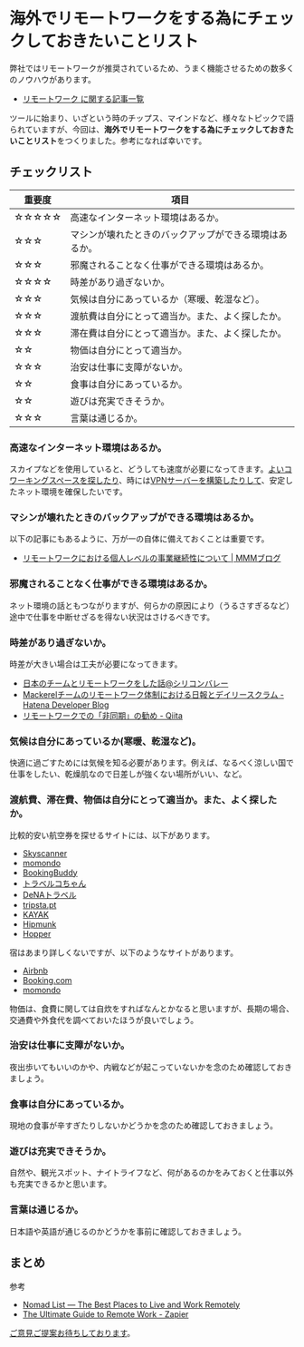 # 海外でリモートワークをする為にチェックしておきたいことリスト

弊社ではリモートワークが推奨されているため、うまく機能させるための数多くのノウハウがあります。

* <a href="http://blog.mmmcorp.co.jp/tags/%E3%83%AA%E3%83%A2%E3%83%BC%E3%83%88%E3%83%AF%E3%83%BC%E3%82%AF/" target="_blank">リモートワーク に関する記事一覧</a>

ツールに始まり、いざという時のチップス、マインドなど、様々なトピックで語られていますが、今回は、**海外でリモートワークをする為にチェックしておきたいことリスト**をつくりました。参考になれば幸いです。

## チェックリスト


|重要度|項目|
|------|------|
|☆☆☆☆☆|高速なインターネット環境はあるか。|
|☆☆☆|マシンが壊れたときのバックアップができる環境はあるか。|
|☆☆☆|邪魔されることなく仕事ができる環境はあるか。|
|☆☆☆☆|時差があり過ぎないか。|
|☆☆☆|気候は自分にあっているか（寒暖、乾湿など）。|
|☆☆☆|渡航費は自分にとって適当か。また、よく探したか。|
|☆☆☆|滞在費は自分にとって適当か。また、よく探したか。|
|☆☆|物価は自分にとって適当か。|
|☆☆☆|治安は仕事に支障がないか。|
|☆☆|食事は自分にあっているか。|
|☆☆|遊びは充実できそうか。|
|☆☆☆|言葉は通じるか。|

### 高速なインターネット環境はあるか。

スカイプなどを使用していると、どうしても速度が必要になってきます。<a href="http://blog.mmmcorp.co.jp/blog/2015/04/30/bangkok_remote_work/" target="_blank">よいコワーキングスペースを探したり</a>、時には<a href="http://blog.mmmcorp.co.jp/blog/2015/06/18/shanghai_remote_work/" target="_blank">VPNサーバーを構築したりして</a>、安定したネット環境を確保したいです。

### マシンが壊れたときのバックアップができる環境はあるか。

以下の記事にもあるように、万が一の自体に備えておくことは重要です。

* <a href="http://blog.mmmcorp.co.jp/blog/2015/04/01/remotework-bcp/" target="_blank">リモートワークにおける個人レベルの事業継続性について | MMMブログ</a>

### 邪魔されることなく仕事ができる環境はあるか。

ネット環境の話ともつながりますが、何らかの原因により（うるさすぎるなど）途中で仕事を中断せざるを得ない状況はさけるべきです。

### 時差があり過ぎないか。

時差が大きい場合は工夫が必要になってきます。

* [日本のチームとリモートワークをした話@シリコンバレー](http://blog.mmmcorp.co.jp/blog/2015/12/08/remote-work-in-SV/)
* [Mackerelチームのリモートワーク体制における日報とデイリースクラム - Hatena Developer Blog](http://developer.hatenastaff.com/entry/2015/07/05/174343)
* [リモートワークでの「非同期」の勧め - Qiita](http://qiita.com/jj1bdx/items/e36fa34306a6f88a4eeb)


### 気候は自分にあっているか(寒暖、乾湿など)。

快適に過ごすためには気候を知る必要があります。例えば、なるべく涼しい国で仕事をしたい、乾燥肌なので日差しが強くない場所がいい、など。

### 渡航費、滞在費、物価は自分にとって適当か。また、よく探したか。

比較的安い航空券を探せるサイトには、以下があります。

* <a href="http://www.skyscanner.jp/" target="_blank">Skyscanner</a>
* <a href="http://www.momondo.com/" target="_blank">momondo</a>
* <a href="http://www.bookingbuddy.com/" target="_blank">BookingBuddy</a>
* <a href="http://www.tour.ne.jp/" target="_blank">トラベルコちゃん</a>
* <a href="http://www.skygate.co.jp/" target="_blank">DeNAトラベル</a>
* <a href="http://www.tripsta.pt/" target="_blank">tripsta.pt</a>
* <a href="http://www.kayak.co.jp/flights" target="_blank">KAYAK</a>
* <a href="https://www.hipmunk.com/" target="_blank">Hipmunk</a>
* <a href="http://www.hopper.com/" target="_blank">Hopper</a>

宿はあまり詳しくないですが、以下のようなサイトがあります。

* <a href="https://www.airbnb.jp/" target="_blank">Airbnb</a>
* <a href="http://www.booking.com/index.ja.html" target="_blank">Booking.com</a>
* <a href="http://www.momondo.com/hotels/" target="_blank">momondo</a>

物価は、食費に関しては自炊をすればなんとかなると思いますが、長期の場合、交通費や外食代を調べておいたほうが良いでしょう。

### 治安は仕事に支障がないか。

夜出歩いてもいいのかや、内戦などが起こっていないかを念のため確認しておきましょう。

### 食事は自分にあっているか。

現地の食事が辛すぎたりしないかどうかを念のため確認しておきましょう。

### 遊びは充実できそうか。

自然や、観光スポット、ナイトライフなど、何があるのかをみておくと仕事以外も充実できるかと思います。

### 言葉は通じるか。

日本語や英語が通じるのかどうかを事前に確認しておきましょう。


## まとめ

参考
* <a href="https://nomadlist.com/" target="_blank">Nomad List — The Best Places to Live and Work Remotely</a>
* <a href="https://zapier.com/learn/the-ultimate-guide-to-remote-working/" target="_blank">The Ultimate Guide to Remote Work - Zapier</a>

<a href="https://github.com/okmttdhr/remote-work-check-list" target="_blank">ご意見ご提案お待ちしております</a>。
